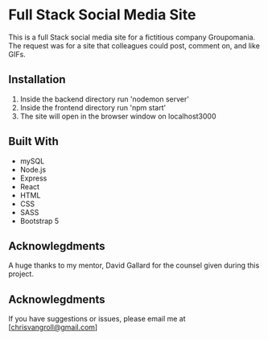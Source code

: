 # Full Stack Social Media Site

This is a full Stack social media site for a fictitious company Groupomania.  The request was for a site that colleagues could post, comment on, and like GIFs.  

## Installation

1. Inside the backend directory run 'nodemon server'
2. Inside the frontend directory run 'npm start'
3. The site will open in the browser window on localhost3000

## Built With

* mySQL
* Node.js
* Express
* React
* HTML
* CSS
* SASS
* Bootstrap 5

## Acknowlegdments
A huge thanks to my mentor, David Gallard for the counsel given during this project. 

## Acknowlegdments

If you have suggestions or issues, please email me at [chrisvangroll@gmail.com]
